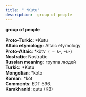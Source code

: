```yaml
---
title: " *Kutu"
description:  group of people
---
```

<strong> group of people</strong><br><br>
<strong>Proto-Turkic</strong>:  *Kutu<br>
<strong>Altaic etymology</strong>:  Altaic etymology<br>
<strong> Proto-Altaic</strong>:  *kòt`V ( ~ k`-, -u-)<br>
<strong>Nostratic</strong>:  Nostratic<br>
<strong>Russian meaning</strong>:  группа людей<br>
<strong>Turkic</strong>:  *Kutu<br>
<strong>Mongolian</strong>:  *koto<br>
<strong>Korean</strong>:  *kót<br>
<strong>Comments</strong>:  EDT 596.<br>
<strong>Karakhanid</strong>:  qutu (KB)<br>


